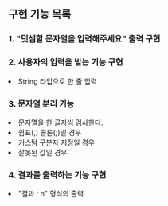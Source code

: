 ## 구현 기능 목록

### 1. "덧셈할 문자열을 입력해주세요" 출력 구현

### 2. 사용자의 입력을 받는 기능 구현

<li>String 타입으로 한 줄 입력</li>

### 3. 문자열 분리 기능

<li>문자열을 한 글자씩 검사한다.</li>
<li>쉼표(,) 콜론(;)일 경우 </li>
<li>커스텀 구분자 지정일 경우</li>
<li>잘못된 값일 경우</li>

### 4. 결과를 출력하는 기능 구현

<li>"결과 : n" 형식의 출력</li>


